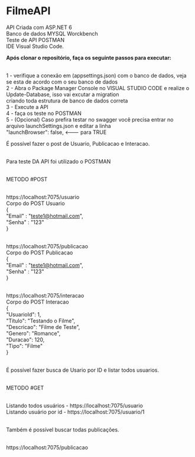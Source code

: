 # FilmeAPI

API Criada com ASP.NET 6 <br>
Banco de dados MYSQL Worckbench <br>
Teste de API POSTMAN <br>
IDE Visual Studio Code. <br>

<b>Após clonar o repositório, faça os seguinte passos para executar:</b><br><br>

  1 - verifique a conexão em (appsettings.json) com o banco de dados, veja se esta de acordo com o seu banco de dados<br>
  2 - Abra o Package Manager Console no VISUAL STUDIO CODE e realize o Update-Database, isso vai excutar a migration <br>
  criando toda estrutura de banco de dados correta<br>
  3 - Execute a API <br>
  4 - faça os teste no POSTMAN<br>
  5 - (Opcional) Caso prefira testar no swagger você precisa entrar no arquivo launchSettings.json e editar a linha<br>
  "launchBrowser": false, <--- para TRUE<br>

É possível fazer o post de Usuario, Publicacao e Interacao.<br><br>

Para teste DA API foi utilizado o POSTMAN<br><br>

METODO #POST<br><br>

https://localhost:7075/usuario<br>
Corpo do POST Usuario<br>
{<br>
    "Email" : "teste1@hotmail.com",<br>
    "Senha" : "123"<br>
}<br><br>

https://localhost:7075/publicacao<br>
Corpo do POST Publicacao<br>
{<br>
    "Email" : "teste1@hotmail.com",<br>
    "Senha" : "123"<br>
}<br><br>

https://localhost:7075/interacao<br>
Corpo do POST Interacao<br>
{<br>
    "UsuarioId": 1,<br>
    "Titulo": "Testando o Filme",<br>
    "Descricao": "Filme de Teste", <br>
    "Genero": "Romance",<br>
    "Duracao": 120,<br>
    "Tipo": "Filme"<br>
}<br><br>

É possível fazer busca de Usario por ID e listar todos usuarios.<br><br>

METODO #GET<br><br>

Listando todos usuários - https://localhost:7075/usuario <br>
Listando usuário por id - https://localhost:7075/usuario/1<br><br>

Também é possível buscar todas publicações.<br><br>

https://localhost:7075/publicacao<br>

